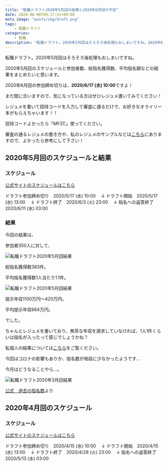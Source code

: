 ```yaml
---
title: "転職ドラフト2020年5月回の結果と2020年6月回の予定"
date: 2020-06-06T09:17:51+09:00
meta_image: "posts/img/draft.png"
tags: 
    - 転職ドラフト
categories: 
    - 転職
description: "転職ドラフト。2020年5月回はそろそろ後処理もおしまいですね。2020年6月回のスケジュールと参加者数、総指名獲得数、平均指名額などの結果をまとめたいと思います。2020年6月回の参加締め切りは、2020/4/15 (水) 10:00ですよ！まだ間に合いますので、気になっている方はぜひレジュメ書いてみてください！"
---
```


転職ドラフト。2020年5月回はそろそろ後処理もおしまいですね。

2020年5月回のスケジュールと参加者数、総指名獲得数、平均指名額などの結果をまとめたいと思います。

2020年6月回の参加締め切りは、**2020/6/17 (水) 10:00**ですよ！

まだ間に合いますので、気になっている方はぜひレジュメ書いてみてください！

レジュメを書いて招待コードを入力して審査に通るだけで、お好きなオライリー本がもらえちゃいます！！

招待コードよかったら「MFZC」使ってください。

審査の通るレジュメの書き方や、私のレジュメのサンプルなどは[こちら](../20200317_lunch/)にありますので、よかったら参考にして下さい！

## 2020年5月回のスケジュールと結果

### スケジュール

[公式サイトのスケジュールはこちら](https://job-draft.jp/step)

ドラフト参加締め切り　2020/5/17 (水) 10:00
　↓
ドラフト開始　2020/5/17 (水) 13:00
　↓
ドラフト終了　2020/6/3 (火) 23:00
　↓
指名への返答終了　2020/6/11 (水) 03:00

### 結果

今回の結果は、

参加者350人に対して、

![転職ドラフト2020年5月回結果](../img/draft-result1.png)

総指名獲得数383件。

平均指名獲得数1人当たり1.1件。

![転職ドラフト2020年5月回結果](../img/draft-result2.png)

提示年収1100万円～420万円。

平均提示年収664万円。

でした。

ちゃんとレジュメを書いており、無茶な年収を請求していなければ、1人1件くらいは指名が入ったって感じでしょうかね？

私個人の結果については[こちら](../20200331_morning/)をご覧ください。

今回はコロナの影響もありか、指名数が格段に少なかったようです…

今月はどうなることやら…。

![転職ドラフト2020年3月回結果](../img/draft-result4.png)

[公式　過去の指名数](https://job-draft.jp/festivals)より

## 2020年4月回のスケジュール

### スケジュール

[公式サイトのスケジュールはこちら](https://job-draft.jp/step)

ドラフト参加締め切り　2020/4/15 (水) 10:00
　↓
ドラフト開始　2020/4/15 (水) 13:00
　↓
ドラフト終了　2020/4/28 (火) 23:00
　↓
指名への返答終了　2020/5/13 (水) 03:00




